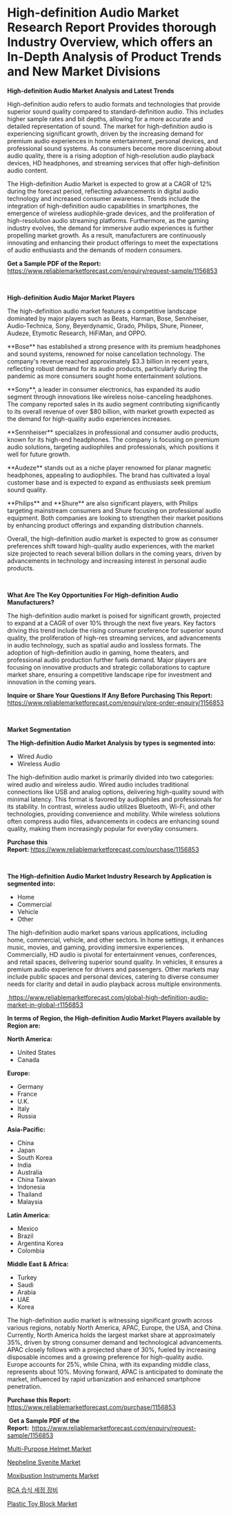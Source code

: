 <p><h1>High-definition Audio Market Research Report Provides thorough Industry Overview, which offers an In-Depth Analysis of Product Trends and New Market Divisions</h1></p><p><strong>High-definition Audio Market Analysis and Latest Trends</strong></p>
<p><p>High-definition audio refers to audio formats and technologies that provide superior sound quality compared to standard-definition audio. This includes higher sample rates and bit depths, allowing for a more accurate and detailed representation of sound. The market for high-definition audio is experiencing significant growth, driven by the increasing demand for premium audio experiences in home entertainment, personal devices, and professional sound systems. As consumers become more discerning about audio quality, there is a rising adoption of high-resolution audio playback devices, HD headphones, and streaming services that offer high-definition audio content.</p><p>The High-definition Audio Market is expected to grow at a CAGR of 12% during the forecast period, reflecting advancements in digital audio technology and increased consumer awareness. Trends include the integration of high-definition audio capabilities in smartphones, the emergence of wireless audiophile-grade devices, and the proliferation of high-resolution audio streaming platforms. Furthermore, as the gaming industry evolves, the demand for immersive audio experiences is further propelling market growth. As a result, manufacturers are continuously innovating and enhancing their product offerings to meet the expectations of audio enthusiasts and the demands of modern consumers.</p></p>
<p><strong>Get a Sample PDF of the Report:&nbsp;</strong> <a href="https://www.reliablemarketforecast.com/enquiry/request-sample/1156853">https://www.reliablemarketforecast.com/enquiry/request-sample/1156853</a></p>
<p>&nbsp;</p>
<p><strong>High-definition Audio Major Market Players</strong></p>
<p><p>The high-definition audio market features a competitive landscape dominated by major players such as Beats, Harman, Bose, Sennheiser, Audio-Technica, Sony, Beyerdynamic, Grado, Philips, Shure, Pioneer, Audeze, Etymotic Research, HiFiMan, and OPPO. </p><p>**Bose** has established a strong presence with its premium headphones and sound systems, renowned for noise cancellation technology. The company's revenue reached approximately $3.3 billion in recent years, reflecting robust demand for its audio products, particularly during the pandemic as more consumers sought home entertainment solutions.</p><p>**Sony**, a leader in consumer electronics, has expanded its audio segment through innovations like wireless noise-canceling headphones. The company reported sales in its audio segment contributing significantly to its overall revenue of over $80 billion, with market growth expected as the demand for high-quality audio experiences increases.</p><p>**Sennheiser** specializes in professional and consumer audio products, known for its high-end headphones. The company is focusing on premium audio solutions, targeting audiophiles and professionals, which positions it well for future growth. </p><p>**Audeze** stands out as a niche player renowned for planar magnetic headphones, appealing to audiophiles. The brand has cultivated a loyal customer base and is expected to expand as enthusiasts seek premium sound quality.</p><p>**Philips** and **Shure** are also significant players, with Philips targeting mainstream consumers and Shure focusing on professional audio equipment. Both companies are looking to strengthen their market positions by enhancing product offerings and expanding distribution channels.</p><p>Overall, the high-definition audio market is expected to grow as consumer preferences shift toward high-quality audio experiences, with the market size projected to reach several billion dollars in the coming years, driven by advancements in technology and increasing interest in personal audio products.</p></p>
<p>&nbsp;</p>
<p><strong>What Are The Key Opportunities For High-definition Audio Manufacturers?</strong></p>
<p><p>The high-definition audio market is poised for significant growth, projected to expand at a CAGR of over 10% through the next five years. Key factors driving this trend include the rising consumer preference for superior sound quality, the proliferation of high-res streaming services, and advancements in audio technology, such as spatial audio and lossless formats. The adoption of high-definition audio in gaming, home theaters, and professional audio production further fuels demand. Major players are focusing on innovative products and strategic collaborations to capture market share, ensuring a competitive landscape ripe for investment and innovation in the coming years.</p></p>
<p><strong>Inquire or Share Your Questions If Any Before Purchasing This Report:</strong> <a href="https://www.reliablemarketforecast.com/enquiry/pre-order-enquiry/1156853">https://www.reliablemarketforecast.com/enquiry/pre-order-enquiry/1156853</a></p>
<p>&nbsp;</p>
<p><strong>Market Segmentation</strong></p>
<p><strong>The High-definition Audio Market Analysis by types is segmented into:</strong></p>
<p><ul><li>Wired Audio</li><li>Wireless Audio</li></ul></p>
<p><p>The high-definition audio market is primarily divided into two categories: wired audio and wireless audio. Wired audio includes traditional connections like USB and analog options, delivering high-quality sound with minimal latency. This format is favored by audiophiles and professionals for its stability. In contrast, wireless audio utilizes Bluetooth, Wi-Fi, and other technologies, providing convenience and mobility. While wireless solutions often compress audio files, advancements in codecs are enhancing sound quality, making them increasingly popular for everyday consumers.</p></p>
<p><strong>Purchase this Report:&nbsp;</strong><a href="https://www.reliablemarketforecast.com/purchase/1156853">https://www.reliablemarketforecast.com/purchase/1156853</a></p>
<p>&nbsp;</p>
<p><strong>The High-definition Audio Market Industry Research by Application is segmented into:</strong></p>
<p><ul><li>Home</li><li>Commercial</li><li>Vehicle</li><li>Other</li></ul></p>
<p><p>The high-definition audio market spans various applications, including home, commercial, vehicle, and other sectors. In home settings, it enhances music, movies, and gaming, providing immersive experiences. Commercially, HD audio is pivotal for entertainment venues, conferences, and retail spaces, delivering superior sound quality. In vehicles, it ensures a premium audio experience for drivers and passengers. Other markets may include public spaces and personal devices, catering to diverse consumer needs for clarity and detail in audio playback across multiple environments.</p></p>
<p><a href="https://www.reliablemarketforecast.com/global-high-definition-audio-market-in-global-r1156853">&nbsp;https://www.reliablemarketforecast.com/global-high-definition-audio-market-in-global-r1156853</a></p>
<p><strong>In terms of Region, the High-definition Audio Market Players available by Region are:</strong></p>
<p>
    <p> <strong> North America: </strong>
        <ul>
            <li>United States</li>
            <li>Canada</li>
        </ul>
        </p> 
    <p> <strong> Europe: </strong>
        <ul>
            <li>Germany</li>
            <li>France</li>
            <li>U.K.</li>
            <li>Italy</li>
            <li>Russia</li>
        </ul>
        </p> 
    <p> <strong> Asia-Pacific: </strong>
        <ul>
            <li>China</li>
            <li>Japan</li>
            <li>South Korea</li>
            <li>India</li>
            <li>Australia</li>
            <li>China Taiwan</li>
            <li>Indonesia</li>
            <li>Thailand</li>
            <li>Malaysia</li>
        </ul>
        </p> 
    <p> <strong> Latin America: </strong>
        <ul>
            <li>Mexico</li>
            <li>Brazil</li>
            <li>Argentina Korea</li>
            <li>Colombia</li>
        </ul>
        </p> 
    <p> <strong> Middle East & Africa: </strong>
        <ul>
            <li>Turkey</li>
            <li>Saudi</li>
            <li>Arabia</li>
            <li>UAE</li>
            <li>Korea</li>
        </ul>
    </p>
    </p>
<p><p>The high-definition audio market is witnessing significant growth across various regions, notably North America, APAC, Europe, the USA, and China. Currently, North America holds the largest market share at approximately 35%, driven by strong consumer demand and technological advancements. APAC closely follows with a projected share of 30%, fueled by increasing disposable incomes and a growing preference for high-quality audio. Europe accounts for 25%, while China, with its expanding middle class, represents about 10%. Moving forward, APAC is anticipated to dominate the market, influenced by rapid urbanization and enhanced smartphone penetration.</p></p>
<p><strong>Purchase this Report: </strong><a href="https://www.reliablemarketforecast.com/purchase/1156853">https://www.reliablemarketforecast.com/purchase/1156853</a></p>
<p>&nbsp;<strong>Get a Sample PDF of the Report:&nbsp;&nbsp;</strong><a href="https://www.reliablemarketforecast.com/enquiry/request-sample/1156853">https://www.reliablemarketforecast.com/enquiry/request-sample/1156853</a></p>
<p><strong></strong></p>
<p><p><a href="https://medium.com/@lyndondelaj/the-multi-purpose-helmet-market-decisions-are-mostly-driven-by-resource-optimization-and-9492e92409e0">Multi-Purpose Helmet Market</a></p><p><a href="https://issuu.com/reportprime-2/docs/nepheline-syenite-market-size-2030._6a57c2b2d29af8">Nepheline Syenite Market</a></p><p><a href="https://medium.com/@lyndondelaj/this-moxibustion-instruments-market-research-report-evaluates-the-key-market-trends-drivers-and-0286069cea3c">Moxibustion Instruments Market</a></p><p><a href="https://medium.com/@trevorkruvalis5678/rca-wet-cleaning-equipment-market-%EC%9D%98-%EA%B8%80%EB%A1%9C%EB%B2%8C-%EC%8B%9C%EC%9E%A5-%EA%B0%9C%EC%9A%94%EB%8A%94-%EC%A0%84-%EC%84%B8%EA%B3%84-%EB%B0%8F-%EC%A3%BC%EC%9A%94-%EC%8B%9C%EC%9E%A5%EC%9D%98-%EC%82%B0%EC%97%85%EC%97%90-%EC%98%81%ED%96%A5%EC%9D%84-%EB%AF%B8%EC%B9%98%EB%8A%94-%EC%A3%BC%EC%9A%94-%ED%8A%B8%EB%A0%8C%EB%93%9C%EC%97%90-%EB%8C%80%ED%95%9C-%EB%8F%85%ED%8A%B9%ED%95%9C-%EA%B4%80%EC%A0%90%EC%9D%84-%EC%A0%9C%EA%B3%B5%ED%95%A9%EB%8B%88%EB%8B%A4-22b9a2317681">RCA 습식 세정 장비</a></p><p><a href="https://www.linkedin.com/pulse/plastic-toy-block-market-size-share-trends-analysis-report-e4dse?trackingId=ml75EWSURIiI7H2HCB2hzg%3D%3D">Plastic Toy Block Market</a></p></p>